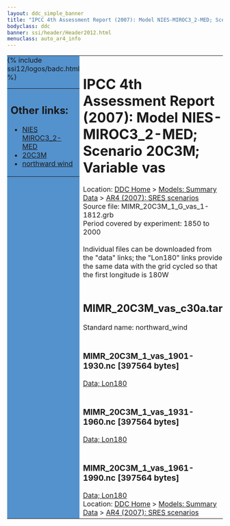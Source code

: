 ```yaml
---
layout: ddc_simple_banner
title: "IPCC 4th Assessment Report (2007): Model NIES-MIROC3_2-MED; Scenario 20C3M; Variable vas"
bodyclass: ddc
banner: ssi/header/Header2012.html
menuclass: auto_ar4_info
---
```



<table width="100%" border="0" cellspacing="0" cellpadding="0" style="border-collapse: collapse;">
<tr style="margin:0;padding:0;border:0;">
<td style="margin:0;padding:0;border:0;height:1pt;width:150pt;background:#5492CD;" valign="top" >

<div id="lh-col2" class="auto_ar4_info">
<table class="menumain" bgcolor="#5492CD" cellspacing="0" width="100%" border="0">
<tr><td>
<h2> Other links:</h2>
<ul>
<li><a href="/auto/ar4/model-NIES-MIROC3_2-MED.html">NIES<br/>MIROC3_2-MED</a></li>
<li><a href="/auto/ar4/scenario-20C3M.html">20C3M</a></li>
<li><a href="/auto/ar4/var-northward_wind.html">northward wind</a></li>
</ul>
</td></tr>
{% include ssi12/logos/badc.html %}
</table>
</div>
</td>
<td><h1>IPCC 4th Assessment Report (2007): Model NIES-MIROC3_2-MED; Scenario 20C3M; Variable vas</h1>

<!-- Breadcrumb1 -->
<div id="breadcrumb1" align="left">
Location: <a href="/index.html">DDC Home</a> > <a href="/sim/gcm_clim/">Models: Summary Data</a>
> <a href="/sim/gcm_clim/SRES_AR4/index.html">AR4 (2007): SRES scenarios</a>
</div>
<!-- End of Breadcrumb1 -->Source file: MIMR_20C3M_1_G_vas_1-1812.grb
<br/>
Period covered by experiment: 1850 to 2000<br/>
<br/>Individual files can be downloaded from the "data" links; the "Lon180" links provide the same data
         with the grid cycled so that the first longitude is 180W<br/>
<br/><h2>MIMR_20C3M_vas_c30a.tar</h2>
Standard name: northward_wind<br>
<br/><h3>MIMR_20C3M_1_vas_1901-1930.nc [397564 bytes]</h3>
<a href="/cgi-bin/downl/ar4_nc/vas/MIMR_20C3M_1_vas_1901-1930.nc">Data; </a><a href="/cgi-bin/downl/ar4_nc/vas/MIMR_20C3M_1_vas_1901-1930.cyto180.nc"> Lon180</a><br/>
<br/><h3>MIMR_20C3M_1_vas_1931-1960.nc [397564 bytes]</h3>
<a href="/cgi-bin/downl/ar4_nc/vas/MIMR_20C3M_1_vas_1931-1960.nc">Data; </a><a href="/cgi-bin/downl/ar4_nc/vas/MIMR_20C3M_1_vas_1931-1960.cyto180.nc"> Lon180</a><br/>
<br/><h3>MIMR_20C3M_1_vas_1961-1990.nc [397564 bytes]</h3>
<a href="/cgi-bin/downl/ar4_nc/vas/MIMR_20C3M_1_vas_1961-1990.nc">Data; </a><a href="/cgi-bin/downl/ar4_nc/vas/MIMR_20C3M_1_vas_1961-1990.cyto180.nc"> Lon180</a><br/>
<!-- Breadcrumb2 -->
<div id="breadcrumb2" align="left">
Location: <a href="/index.html">DDC Home</a> > <a href="/sim/gcm_clim/">Models: Summary Data</a>
> <a href="/sim/gcm_clim/SRES_AR4/index.html">AR4 (2007): SRES scenarios</a>
</div>
<!-- End of Breadcrumb2 --></td></tr></table>
